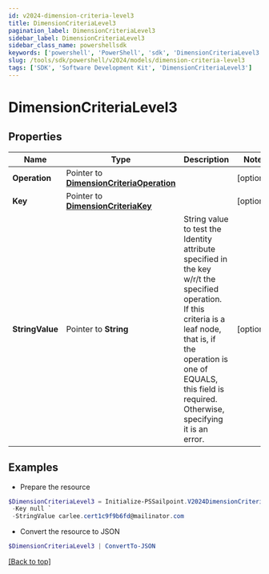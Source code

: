 ```yaml
---
id: v2024-dimension-criteria-level3
title: DimensionCriteriaLevel3
pagination_label: DimensionCriteriaLevel3
sidebar_label: DimensionCriteriaLevel3
sidebar_class_name: powershellsdk
keywords: ['powershell', 'PowerShell', 'sdk', 'DimensionCriteriaLevel3'] 
slug: /tools/sdk/powershell/v2024/models/dimension-criteria-level3
tags: ['SDK', 'Software Development Kit', 'DimensionCriteriaLevel3']
---
```



# DimensionCriteriaLevel3

## Properties

Name | Type | Description | Notes
------------ | ------------- | ------------- | -------------
**Operation** |  Pointer to [**DimensionCriteriaOperation**](dimension-criteria-operation) |  | [optional] 
**Key** |  Pointer to [**DimensionCriteriaKey**](dimension-criteria-key) |  | [optional] 
**StringValue** |  Pointer to **String** | String value to test the Identity attribute specified in the key w/r/t the specified operation. If this criteria is a leaf node, that is, if the operation is one of EQUALS, this field is required. Otherwise, specifying it is an error. | [optional] 

## Examples

- Prepare the resource
```powershell
$DimensionCriteriaLevel3 = Initialize-PSSailpoint.V2024DimensionCriteriaLevel3  -Operation null `
 -Key null `
 -StringValue carlee.cert1c9f9b6fd@mailinator.com
```

- Convert the resource to JSON
```powershell
$DimensionCriteriaLevel3 | ConvertTo-JSON
```


[[Back to top]](#) 

